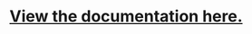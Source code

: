 # [View the documentation here.](https://discloud.github.io/discloud.app/modules/_discloudapp_rest.html)
